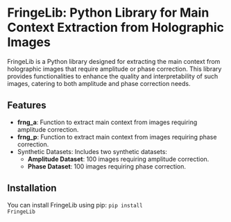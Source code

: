 # FringeLib: Python Library for Main Context Extraction from Holographic Images

FringeLib is a Python library designed for extracting the main context from holographic images that require amplitude or phase correction. This library provides functionalities to enhance the quality and interpretability of such images, catering to both amplitude and phase correction needs.

## Features

- **frng_a**: Function to extract main context from images requiring amplitude correction.
- **frng_p**: Function to extract main context from images requiring phase correction.
- Synthetic Datasets: Includes two synthetic datasets:
  - **Amplitude Dataset**: 100 images requiring amplitude correction.
  - **Phase Dataset**: 100 images requiring phase correction.
 
## Installation

You can install FringeLib using pip:
<code>pip install FringeLib</code><br>
  
